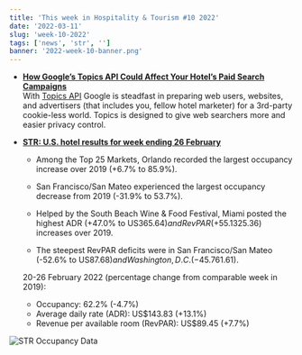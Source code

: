```yaml
---
title: 'This week in Hospitality & Tourism #10 2022'
date: '2022-03-11'
slug: 'week-10-2022'
tags: ['news', 'str', '']
banner: '2022-week-10-banner.png'
---
```

- **[How Google’s Topics API Could Affect Your Hotel’s Paid Search Campaigns](https://www.hospitalitynet.org/news/4108881.html)**  
  With [Topics API](https://blog.google/products/chrome/get-know-new-topics-api-privacy-sandbox/) Google is steadfast in preparing web users, websites, and advertisers (that includes you, fellow hotel marketer) for a 3rd-party cookie-less world. Topics is designed to give web searchers more and easier privacy control.
  
- **[STR: U.S. hotel results for week ending 26 February](https://str.com/press-release/str-us-hotel-results-week-ending-26-february)**  
  - Among the Top 25 Markets, Orlando recorded the largest occupancy increase over 2019 (+6.7% to 85.9%).
  
  - San Francisco/San Mateo experienced the largest occupancy decrease from 2019 (-31.9% to 53.7%).
  
  - Helped by the South Beach Wine & Food Festival, Miami posted the highest ADR (+47.0% to US$365.64) and RevPAR (+55.1% to US$325.36) increases over 2019.
  
  - The steepest RevPAR deficits were in San Francisco/San Mateo (-52.6% to US$87.68) and Washington, D.C. (-45.7% to US$61.61).
  
  20-26 February 2022 (percentage change from comparable week in 2019):

  - Occupancy: 62.2% (-4.7%)
  - Average daily rate (ADR): US$143.83 (+13.1%)
  - Revenue per available room (RevPAR): US$89.45 (+7.7%)

![STR Occupancy Data](/images/blogimages/2022-week-09-occupancy.png)
